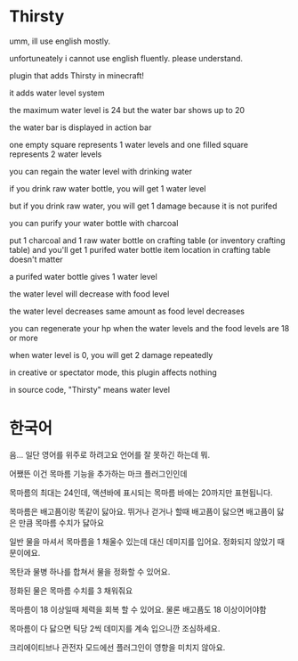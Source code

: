 # Thirsty
umm, ill use english mostly.

unfortuneately i cannot use english fluently. please understand.


plugin that adds Thirsty in minecraft!


it adds water level system

the maximum water level is 24 but the water bar shows up to 20

the water bar is displayed in action bar

one empty square represents 1 water levels and one filled square represents 2 water levels


you can regain the water level with drinking water

if you drink raw water bottle, you will get 1 water level

but if you drink raw water, you will get 1 damage because it is not purifed

you can purify your water bottle with charcoal

put 1 charcoal and 1 raw water bottle on crafting table (or inventory crafting table) and you'll get 1 purifed water bottle
item location in crafting table doesn't matter

a purifed water bottle gives 1 water level


the water level will decrease with food level

the water level decreases same amount as food level decreases

you can regenerate your hp when the water levels and the food levels are 18 or more


when water level is 0, you will get 2 damage repeatedly

in creative or spectator mode, this plugin affects nothing


in source code, "Thirsty" means water level



# 한국어

음... 일단 영어를 위주로 하려고요 언어를 잘 못하긴 하는데 뭐.

어쨌뜬 이건 목마름 기능을 추가하는 마크 플러그인인데

목마름의 최대는 24인데, 액션바에 표시되는 목마름 바에는 20까지만 표현됩니다.

목마름은 배고픔이랑 똑같이 닳아요. 뛰거나 걷거나 할때 배고픔이 닳으면 배고픔이 닳은 만큼 목마름 수치가 닳아요

일반 물을 마셔서 목마름을 1 채울수 있는데 대신 데미지를 입어요. 정화되지 않았기 때문이에요.

목탄과 물병 하나를 합쳐서 물을 정화할 수 있어요.

정화된 물은 목마름 수치를 3 채워줘요

목마름이 18 이상일때 체력을 회복 할 수 있어요. 물론 배고픔도 18 이상이어야함

목마름이 다 닳으면 틱당 2씩 데미지를 계속 입으니깐 조심하세요.

크리에이티브나 관전자 모드에선 플러그인이 영향을 미치지 않아요.

